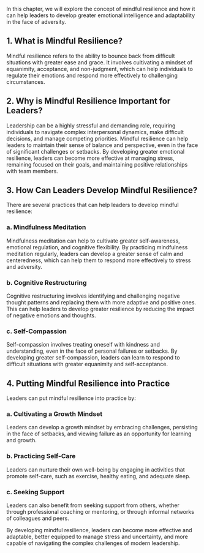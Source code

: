 
In this chapter, we will explore the concept of mindful resilience and how it can help leaders to develop greater emotional intelligence and adaptability in the face of adversity.

1\. What is Mindful Resilience?
------------------------------

Mindful resilience refers to the ability to bounce back from difficult situations with greater ease and grace. It involves cultivating a mindset of equanimity, acceptance, and non-judgment, which can help individuals to regulate their emotions and respond more effectively to challenging circumstances.

2\. Why is Mindful Resilience Important for Leaders?
---------------------------------------------------

Leadership can be a highly stressful and demanding role, requiring individuals to navigate complex interpersonal dynamics, make difficult decisions, and manage competing priorities. Mindful resilience can help leaders to maintain their sense of balance and perspective, even in the face of significant challenges or setbacks. By developing greater emotional resilience, leaders can become more effective at managing stress, remaining focused on their goals, and maintaining positive relationships with team members.

3\. How Can Leaders Develop Mindful Resilience?
----------------------------------------------

There are several practices that can help leaders to develop mindful resilience:

### a. Mindfulness Meditation

Mindfulness meditation can help to cultivate greater self-awareness, emotional regulation, and cognitive flexibility. By practicing mindfulness meditation regularly, leaders can develop a greater sense of calm and centeredness, which can help them to respond more effectively to stress and adversity.

### b. Cognitive Restructuring

Cognitive restructuring involves identifying and challenging negative thought patterns and replacing them with more adaptive and positive ones. This can help leaders to develop greater resilience by reducing the impact of negative emotions and thoughts.

### c. Self-Compassion

Self-compassion involves treating oneself with kindness and understanding, even in the face of personal failures or setbacks. By developing greater self-compassion, leaders can learn to respond to difficult situations with greater equanimity and self-acceptance.

4\. Putting Mindful Resilience into Practice
-------------------------------------------

Leaders can put mindful resilience into practice by:

### a. Cultivating a Growth Mindset

Leaders can develop a growth mindset by embracing challenges, persisting in the face of setbacks, and viewing failure as an opportunity for learning and growth.

### b. Practicing Self-Care

Leaders can nurture their own well-being by engaging in activities that promote self-care, such as exercise, healthy eating, and adequate sleep.

### c. Seeking Support

Leaders can also benefit from seeking support from others, whether through professional coaching or mentoring, or through informal networks of colleagues and peers.

By developing mindful resilience, leaders can become more effective and adaptable, better equipped to manage stress and uncertainty, and more capable of navigating the complex challenges of modern leadership.
